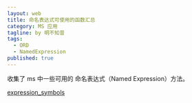 ```yaml
---
layout: web
title: 命名表达式可使用的函数汇总
category: MS 应用
tagline: by 明不知昔
tags: 
  - ORD
  - NamedExpression
published: true
---
```




收集了 ms 中一些可用的 命名表达式（Named Expression）方法。

<!--more-->

[expression_symbols](expression_symbols)

